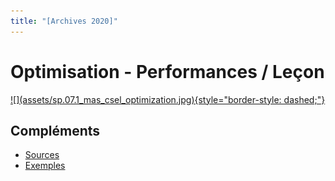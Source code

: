 ```yaml
---
title: "[Archives 2020]"
---
```


# Optimisation - Performances  / Leçon

<a markdown href="../assets/sp.07.1_mas_csel_optimization.pdf" target="_blank">
![](assets/sp.07.1_mas_csel_optimization.jpg){style="border-style: dashed;"}
</a>

## Compléments

- [Sources](assets/sp.07.4_mas_csel_optimization_exercices_sources.tar.gz)
- [Exemples](assets/examples.tar)
